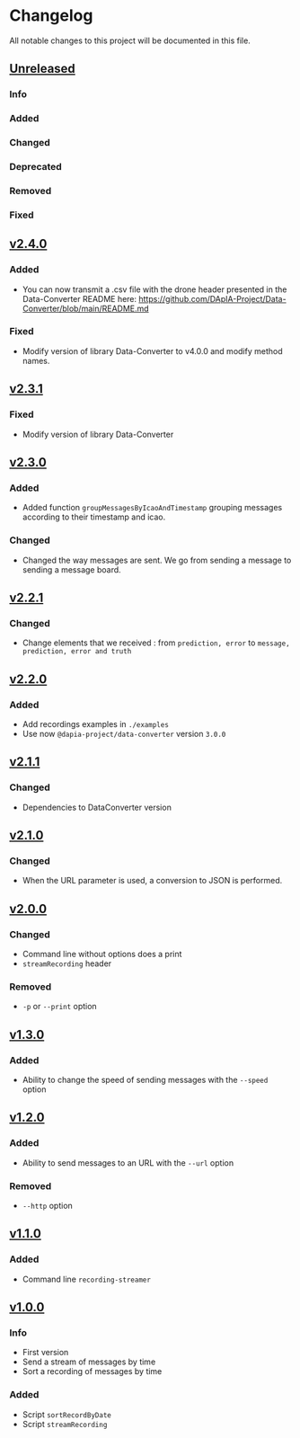 # Changelog

All notable changes to this project will be documented in this file.

## [Unreleased](https://github.com/DApIA-Project/Recording-Streamer/compare/v2.2.0...main)

### Info

### Added

### Changed

### Deprecated

### Removed

### Fixed

## [v2.4.0](https://github.com/DApIA-Project/Recording-Streamer/compare/v2.3.1...v2.4.0)

### Added

- You can now transmit a .csv file with the drone header presented in the Data-Converter README here:
  https://github.com/DApIA-Project/Data-Converter/blob/main/README.md

### Fixed

- Modify version of  library Data-Converter to v4.0.0 and modify method names.

## [v2.3.1](https://github.com/DApIA-Project/Recording-Streamer/compare/v2.3.0...v2.3.1)

### Fixed

- Modify version of  library Data-Converter

## [v2.3.0](https://github.com/DApIA-Project/Recording-Streamer/compare/v2.2.1...v2.3.0)

### Added

- Added function `groupMessagesByIcaoAndTimestamp` grouping messages according to their timestamp and icao.

### Changed

- Changed the way messages are sent. We go from sending a message to sending a message board.


## [v2.2.1](https://github.com/DApIA-Project/Recording-Streamer/compare/v2.2.0...v2.2.1)

### Changed

- Change elements that we received : from `prediction, error` to `message, prediction, error and truth`

## [v2.2.0](https://github.com/DApIA-Project/Recording-Streamer/compare/v2.1.1...v2.2.0)

### Added

- Add recordings examples in `./examples`
- Use now `@dapia-project/data-converter` version `3.0.0`

## [v2.1.1](https://github.com/DApIA-Project/Recording-Streamer/compare/v2.1.0...v2.1.1)

### Changed

- Dependencies to DataConverter version

## [v2.1.0](https://github.com/DApIA-Project/Recording-Streamer/compare/v2.0.0...v2.1.0)

### Changed

- When the URL parameter is used, a conversion to JSON is performed.

## [v2.0.0](https://github.com/DApIA-Project/Recording-Streamer/compare/v1.3.0...v2.0.0)

### Changed

- Command line without options does a print
- `streamRecording` header

### Removed

- `-p` or `--print` option

## [v1.3.0](https://github.com/DApIA-Project/Recording-Streamer/compare/v1.2.0...v1.3.0)

### Added

- Ability to change the speed of sending messages with the `--speed` option

## [v1.2.0](https://github.com/DApIA-Project/Recording-Streamer/compare/v1.1.0...v1.2.0)

### Added

- Ability to send messages to an URL with the `--url` option

### Removed

- `--http` option

## [v1.1.0](https://github.com/DApIA-Project/Recording-Streamer/compare/v1.0.0...v1.1.0)

### Added

- Command line `recording-streamer`

## [v1.0.0](https://github.com/DApIA-Project/Recording-Streamer/compare/old...new)

### Info

- First version
- Send a stream of messages by time
- Sort a recording of messages by time

### Added

- Script `sortRecordByDate`
- Script `streamRecording`
